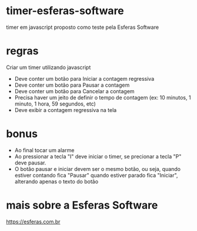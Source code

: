 # timer-esferas-software
timer em javascript proposto como teste pela Esferas Software

# regras 
Criar um timer utilizando javascript
- Deve conter um botão para Iniciar a contagem regressiva
- Deve conter um botão para Pausar a contagem
- Deve conter um botão para Cancelar a contagem
- Precisa haver um jeito de definir o tempo de contagem (ex: 10 minutos, 1 minuto, 1 hora, 59 segundos, etc)
- Deve exibir a contagem regressiva na tela

# bonus
- Ao final tocar um alarme
- Ao pressionar a tecla "I" deve iniciar o timer, se precionar a tecla "P" deve pausar.
- O botão pausar e iniciar devem ser o mesmo botão, ou seja, quando estiver contando fica "Pausar" quando estiver parado fica "Iniciar", alterando apenas o texto do botão

# mais sobre a Esferas Software
https://esferas.com.br
